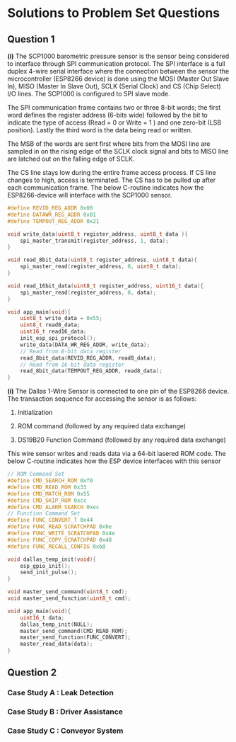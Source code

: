 # Solutions to Problem Set Questions

## Question 1

**(i)** The SCP1000 barometric pressure sensor is the sensor being considered to interface through SPI communication protocol. The SPI interface is a full duplex 4-wire serial interface where the connection between the sensor the microcontroller (ESP8266 device) is done using the MOSI (Master Out Slave In), MISO (Master In Slave Out), SCLK (Serial Clock) and CS (Chip Select) I/O lines. The SCP1000 is configured to SPI slave mode.

The SPI communication frame contains two or three 8-bit words; the first word defines the register address (6-bits wide) followed by the bit to indicate the type of access (Read = 0 or Write = 1 ) and one zero-bit (LSB position). Lastly the third word is the data being read or written.

The MSB of the words are sent first where bits from the MOSI line are sampled in on the rising edge of the SCLK clock signal and bits to MISO line are latched out on the falling edge of SCLK.

The CS line stays low during the entire frame access process. If CS line changes to high, access is terminated.
The CS has to be pulled up after each communication frame.
The below C-routine indicates how the ESP8266-device will interface with the SCP1000 sensor.

```C
#define REVID_REG_ADDR 0x00
#define DATAWR_REG_ADDR 0x01
#define TEMPOUT_REG_ADDR 0x21

void write_data(uint8_t register_address, uint8_t data ){
    spi_master_transmit(register_address, 1, data);
}

void read_8bit_data(uint8_t register_address, uint8_t data){
    spi_master_read(register_address, 0, uint8_t data);
}

void read_16bit_data(uint8_t register_address, uint16_t data){
    spi_master_read(register_address, 0, data);
}

void app_main(void){
    uint8_t write_data = 0x55;
    uint8_t read8_data;
    uint16_t read16_data;
    init_esp_spi_protocol();
    write_data(DATA_WR_REG_ADDR, write_data);
    // Read from 8-bit data register 
    read_8bit_data(REVID_REG_ADDR, read8_data);
    // Read from 16-bit data register 
    read_8bit_data(TEMPOUT_REG_ADDR, read8_data);
}
```

**(i)** The Dallas 1-Wire Sensor is connected to one pin of the ESP8266 device. The transaction sequence for accessing the sensor is as follows:

1. Initialization

1. ROM command (followed by any required data exchange)

1. DS19B20 Function Command (followed by any required data exchange)

This wire sensor writes and reads data via a 64-bit lasered ROM code.
The below C-routine indicates how the ESP device interfaces with this sensor

```C
// ROM Command Set 
#define CMD_SEARCH_ROM 0xf0
#define CMD_READ_ROM 0x33
#define CMD_MATCH_ROM 0x55
#define CMD_SKIP_ROM 0xcc
#define CMD_ALARM_SEARCH 0xec
// Function Command Set
#define FUNC_CONVERT_T 0x44
#define FUNC_READ_SCRATCHPAD 0xbe
#define FUNC_WRITE_SCRATCHPAD 0x4e
#define FUNC_COPY_SCRATCHPAD 0x48
#define FUNC_RECALL_CONFIG 0xb8

void dallas_temp_init(void){
    esp_gpio_init();
    send_init_pulse();
}

void master_send_command(uint8_t cmd);
void master_send_function(uint8_t cmd);

void app_main(void){
    uint16_t data;
    dallas_temp_init(NULL);
    master_send_command(CMD_READ_ROM);
    master_send_function(FUNC_CONVERT);
    master_read_data(data);
}
```

## Question 2

### Case Study A : Leak Detection

### Case Study B : Driver Assistance

### Case Study C : Conveyor System
